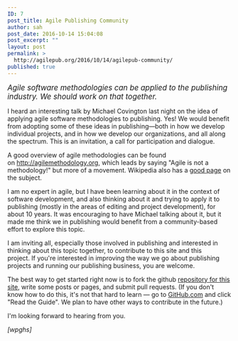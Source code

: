 ```yaml
---
ID: 7
post_title: Agile Publishing Community
author: sah
post_date: 2016-10-14 15:04:08
post_excerpt: ""
layout: post
permalink: >
  http://agilepub.org/2016/10/14/agilepub-community/
published: true
---
```

<big><i>Agile software methodologies can be applied to the publishing industry. We should work on that together.</i></big>

I heard an interesting talk by Michael Covington last night on the idea of applying agile software methodologies to publishing. Yes! We would benefit from adopting some of these ideas in publishing—both in how we develop individual projects, and in how we develop our organizations, and all along the spectrum. This is an invitation, a call for participation and dialogue.

A good overview of agile methodologies can be found on <a href="http://agilemethodology.org" target="_blank">http://agilemethodology.org</a>, which leads by saying "Agile is not a methodology!" but more of a movement. Wikipedia also has a <a href="https://en.wikipedia.org/wiki/Agile_software_development" target="_blank">good page</a> on the subject.

I am no expert in agile, but I have been learning about it in the context of software development, and also thinking about it and trying to apply it to publishing (mostly in the areas of editing and project development), for about 10 years. It was encouraging to have Michael talking about it, but it made me think we in publishing would benefit from a community-based effort to explore this topic.

I am inviting all, especially those involved in publishing and interested in thinking about this topic together, to contribute to this site and this project. If you're interested in improving the way we go about publishing projects and running our publishing business, you are welcome.

The best way to get started right now is to fork the github <a href="https://github.com/BlackEarth/agilepub_org" target="_blank">repository for this site</a>, write some posts or pages, and submit pull requests. (If you don't know how to do this, it's not that hard to learn — go to <a href="https://github.com" target="_blank">GitHub.com</a> and click "Read the Guide". We plan to have other ways to contribute in the future.)

I'm looking forward to hearing from you.

<em>[wpghs]</em>